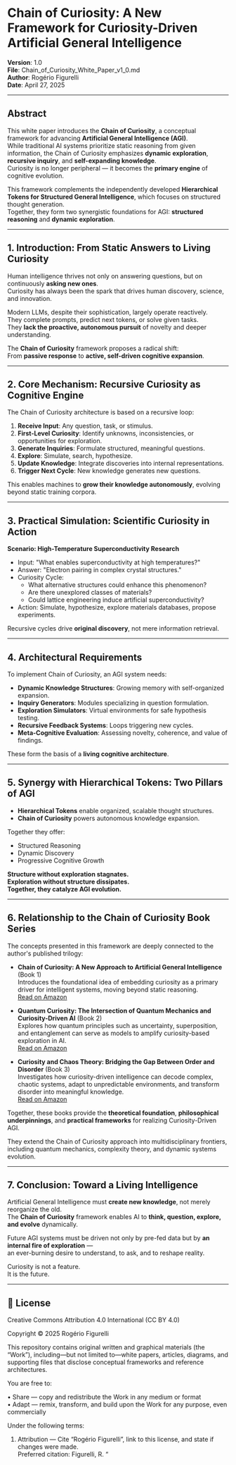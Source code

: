 # Chain of Curiosity: A New Framework for Curiosity-Driven Artificial General Intelligence

**Version**: 1.0  
**File**: Chain_of_Curiosity_White_Paper_v1_0.md  
**Author**: Rogério Figurelli  
**Date**: April 27, 2025

---

## Abstract

This white paper introduces the **Chain of Curiosity**, a conceptual framework for advancing **Artificial General Intelligence (AGI)**.  
While traditional AI systems prioritize static reasoning from given information, the Chain of Curiosity emphasizes **dynamic exploration**, **recursive inquiry**, and **self-expanding knowledge**.  
Curiosity is no longer peripheral — it becomes the **primary engine** of cognitive evolution.

This framework complements the independently developed **Hierarchical Tokens for Structured General Intelligence**, which focuses on structured thought generation.  
Together, they form two synergistic foundations for AGI: **structured reasoning** and **dynamic exploration**.

---

## 1. Introduction: From Static Answers to Living Curiosity

Human intelligence thrives not only on answering questions, but on continuously **asking new ones**.  
Curiosity has always been the spark that drives human discovery, science, and innovation.

Modern LLMs, despite their sophistication, largely operate reactively.  
They complete prompts, predict next tokens, or solve given tasks.  
They **lack the proactive, autonomous pursuit** of novelty and deeper understanding.

The **Chain of Curiosity** framework proposes a radical shift:  
From **passive response** to **active, self-driven cognitive expansion**.

---

## 2. Core Mechanism: Recursive Curiosity as Cognitive Engine

The Chain of Curiosity architecture is based on a recursive loop:

1. **Receive Input**: Any question, task, or stimulus.
2. **First-Level Curiosity**: Identify unknowns, inconsistencies, or opportunities for exploration.
3. **Generate Inquiries**: Formulate structured, meaningful questions.
4. **Explore**: Simulate, search, hypothesize.
5. **Update Knowledge**: Integrate discoveries into internal representations.
6. **Trigger Next Cycle**: New knowledge generates new questions.

This enables machines to **grow their knowledge autonomously**, evolving beyond static training corpora.

---

## 3. Practical Simulation: Scientific Curiosity in Action

**Scenario: High-Temperature Superconductivity Research**

- Input: "What enables superconductivity at high temperatures?"
- Answer: "Electron pairing in complex crystal structures."
- Curiosity Cycle:
  - What alternative structures could enhance this phenomenon?
  - Are there unexplored classes of materials?
  - Could lattice engineering induce artificial superconductivity?
- Action: Simulate, hypothesize, explore materials databases, propose experiments.

Recursive cycles drive **original discovery**, not mere information retrieval.

---

## 4. Architectural Requirements

To implement Chain of Curiosity, an AGI system needs:

- **Dynamic Knowledge Structures**: Growing memory with self-organized expansion.
- **Inquiry Generators**: Modules specializing in question formulation.
- **Exploration Simulators**: Virtual environments for safe hypothesis testing.
- **Recursive Feedback Systems**: Loops triggering new cycles.
- **Meta-Cognitive Evaluation**: Assessing novelty, coherence, and value of findings.

These form the basis of a **living cognitive architecture**.

---

## 5. Synergy with Hierarchical Tokens: Two Pillars of AGI

- **Hierarchical Tokens** enable organized, scalable thought structures.
- **Chain of Curiosity** powers autonomous knowledge expansion.

Together they offer:

- Structured Reasoning
- Dynamic Discovery
- Progressive Cognitive Growth

**Structure without exploration stagnates.  
Exploration without structure dissipates.  
Together, they catalyze AGI evolution.**

---

## 6. Relationship to the Chain of Curiosity Book Series

The concepts presented in this framework are deeply connected to the author's published trilogy:

- **Chain of Curiosity: A New Approach to Artificial General Intelligence** (Book 1)  
  Introduces the foundational idea of embedding curiosity as a primary driver for intelligent systems, moving beyond static reasoning.  
  [Read on Amazon](https://a.co/d/6irljrE)

- **Quantum Curiosity: The Intersection of Quantum Mechanics and Curiosity-Driven AI** (Book 2)  
  Explores how quantum principles such as uncertainty, superposition, and entanglement can serve as models to amplify curiosity-based exploration in AI.  
  [Read on Amazon](https://a.co/d/hUYgBv1)

- **Curiosity and Chaos Theory: Bridging the Gap Between Order and Disorder** (Book 3)  
  Investigates how curiosity-driven intelligence can decode complex, chaotic systems, adapt to unpredictable environments, and transform disorder into meaningful knowledge.  
  [Read on Amazon](https://a.co/d/cYMho9k)

Together, these books provide the **theoretical foundation**, **philosophical underpinnings**, and **practical frameworks** for realizing Curiosity-Driven AGI.

They extend the Chain of Curiosity approach into multidisciplinary frontiers, including quantum mechanics, complexity theory, and dynamic systems evolution.

---

## 7. Conclusion: Toward a Living Intelligence

Artificial General Intelligence must **create new knowledge**, not merely reorganize the old.  
The **Chain of Curiosity** framework enables AI to **think, question, explore, and evolve** dynamically.

Future AGI systems must be driven not only by pre-fed data but by **an internal fire of exploration** —  
an ever-burning desire to understand, to ask, and to reshape reality.

Curiosity is not a feature.  
It is the future.

---

## 📜 License

Creative Commons Attribution 4.0 International (CC BY 4.0)

Copyright © 2025 Rogério Figurelli

This repository contains original written and graphical materials (the “Work”),
including—but not limited to—white papers, articles, diagrams, and supporting files
that disclose conceptual frameworks and reference architectures.

You are free to:

• Share — copy and redistribute the Work in any medium or format  
• Adapt — remix, transform, and build upon the Work for any purpose, even commercially  

Under the following terms:

1. Attribution — Cite “Rogério Figurelli”, link to this license, and state if
   changes were made.  
   Preferred citation: Figurelli, R. “<Title>”, v <version>, <year>, URL/DOI.

2. No additional restrictions — You may not apply legal terms or technological
   measures that legally restrict others from doing anything the license permits.

The full legal text of CC BY 4.0 is available at:  
<https://creativecommons.org/licenses/by/4.0/legalcode>

THE WORK IS PROVIDED “AS IS”, WITHOUT WARRANTY OF ANY KIND, EXPRESS OR IMPLIED,
INCLUDING BUT NOT LIMITED TO THE WARRANTIES OF MERCHANTABILITY, FITNESS FOR A
PARTICULAR PURPOSE AND NONINFRINGEMENT. IN NO EVENT SHALL THE AUTHOR OR COPYRIGHT
HOLDER BE LIABLE FOR ANY CLAIM, DAMAGES OR OTHER LIABILITY, WHETHER IN AN ACTION
OF CONTRACT, TORT OR OTHERWISE, ARISING FROM, OUT OF OR IN CONNECTION WITH THE
WORK OR THE USE OR OTHER DEALINGS IN THE WORK.
